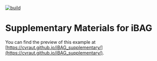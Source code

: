 [![build](https://github.com/cvraut/iBAG_supplementary/actions/workflows/build.yml/badge.svg)](https://github.com/cvraut/iBAG_supplementary/actions/workflows/build.yml)
# Supplementary Materials for iBAG

You can find the preview of this example at [https://cvraut.github.io/iBAG_supplementary/](https://cvraut.github.io/iBAG_supplementary/).
